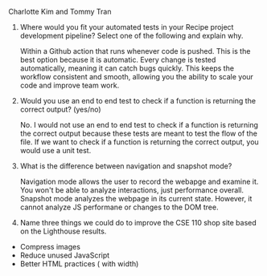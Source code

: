 Charlotte Kim and Tommy Tran

1) Where would you fit your automated tests in your Recipe project development pipeline? Select one of the following and explain why.

   Within a Github action that runs whenever code is pushed. This is the best option because it is automatic. Every change is tested automatically, meaning it can catch bugs quickly. This keeps the workflow consistent and smooth, allowing you the ability to scale your code and improve team work.

2) Would you use an end to end test to check if a function is returning the correct output? (yes/no)

   No. I would not use an end to end test to check if a function is returning the correct output because these tests are meant to test the flow of the file. If we want to check if a function is returning the correct output, you would use a unit test.

3) What is the difference between navigation and snapshot mode?

   Navigation mode allows the user to record the webapge and examine it. You won't be able to analyze interactions, just performance overall. Snapshot mode analyzes the webpage in its current state. However, it cannot analyze JS performane or changes to the DOM tree.

4) Name three things we could do to improve the CSE 110 shop site based on the Lighthouse results.

- Compress images
- Reduce unused JavaScript
- Better HTML practices (<meta name="viewport"> with width)
